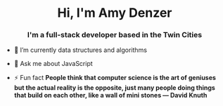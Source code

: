 <h1 align="center">Hi, I'm Amy Denzer</h1>
<h3 align="center">I'm a full-stack developer based in the Twin Cities</h3>

- 🌱 I’m currently data structures and algorithms

- 💬 Ask me about JavaScript

- ⚡ Fun fact **People think that computer science is the art of geniuses but the actual reality is the opposite, just many people doing things that build on each other, like a wall of mini stones — David Knuth**
